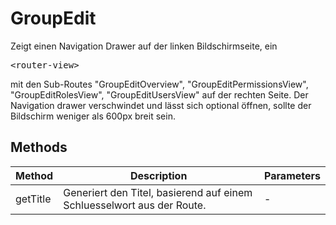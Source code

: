 # GroupEdit

Zeigt einen Navigation Drawer auf der linken Bildschirmseite, ein <pre>&lt;router-view&gt;</pre> mit den Sub-Routes "GroupEditOverview", "GroupEditPermissionsView", "GroupEditRolesView", "GroupEditUsersView" auf der rechten Seite. Der Navigation drawer verschwindet und lässt sich optional öffnen, sollte der Bildschirm weniger als 600px breit sein.

## Methods

<!-- @vuese:GroupEdit:methods:start -->
|Method|Description|Parameters|
|---|---|---|
|getTitle|Generiert den Titel, basierend auf einem Schluesselwort aus der Route.|-|

<!-- @vuese:GroupEdit:methods:end -->


